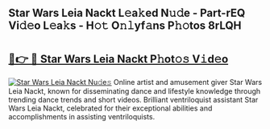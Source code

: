 ## Star Wars Leia Nackt L𝚎a𝚔ed N𝚞𝚍e - Part-rEQ Vi𝚍𝚎o L𝚎a𝚔s - H𝚘𝚝 O𝚗𝚕yf𝚊ns P𝚑𝚘tos 8rLQH

# <h2><a href="http://kf9ci2.oniu.top/?m=Star+Wars+Leia+Nackt">🔗👉 🔴 Star Wars Leia Nackt P𝚑ot𝚘𝚜 V𝚒d𝚎o</a></h2>

[![Star Wars Leia Nackt Nu𝚍e𝚜](https://i.imgur.com/0qMVB7G.gif)](http://kf9ci2.oniu.top/?m=Star+Wars+Leia+Nackt)
Online artist and amusement giver Star Wars Leia Nackt, known for disseminating dance and lifestyle knowledge through trending dance trends and short videos. Brilliant ventriloquist assistant Star Wars Leia Nackt, celebrated for their exceptional abilities and accomplishments in assisting ventriloquists.  
